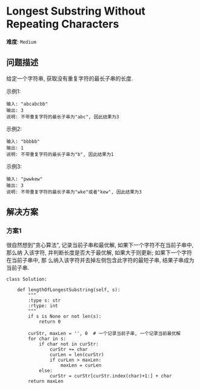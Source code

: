 # Longest Substring Without Repeating Characters

**难度**: `Medium`


## 问题描述

给定一个字符串, 获取没有重复字符的最长子串的长度.

示例1:

    输入: "abcabcbb"
    输出: 3
    说明: 不带重复字符的最长子串为"abc", 因此结果为3

示例2:

    输入: "bbbbb"
    输出: 1
    说明: 不带重复字符的最长子串为"b", 因此结果为1

示例3:

    输入: "pwwkew"
    输出: 3
    说明: 不带重复字符的最长子串为"wke"或者"kew", 因此结果为3


## 解决方案

### 方案1

很自然想到"贪心算法", 记录当前子串和最优解, 如果下一个字符不在当前子串中, 那么纳
入该字符, 并判断长度是否大于最优解, 如果大于则更新; 如果下一个字符在当前子串中, 那
么纳入该字符并去掉左侧包含此字符的最短子串, 结果子串成为当前子串.

```
class Solution:

    def lengthOfLongestSubstring(self, s):
        """
        :type s: str
        :rtype: int
        """
        if s is None or not len(s):
            return 0

        curStr, maxLen = '', 0  # 一个记录当前子串, 一个记录当前最优解
        for char in s:
            if char not in curStr:
                curStr += char
                curLen = len(curStr)
                if curLen > maxLen:
                    maxLen = curLen
            else:
                curStr = curStr[curStr.index(char)+1:] + char
        return maxLen
```
